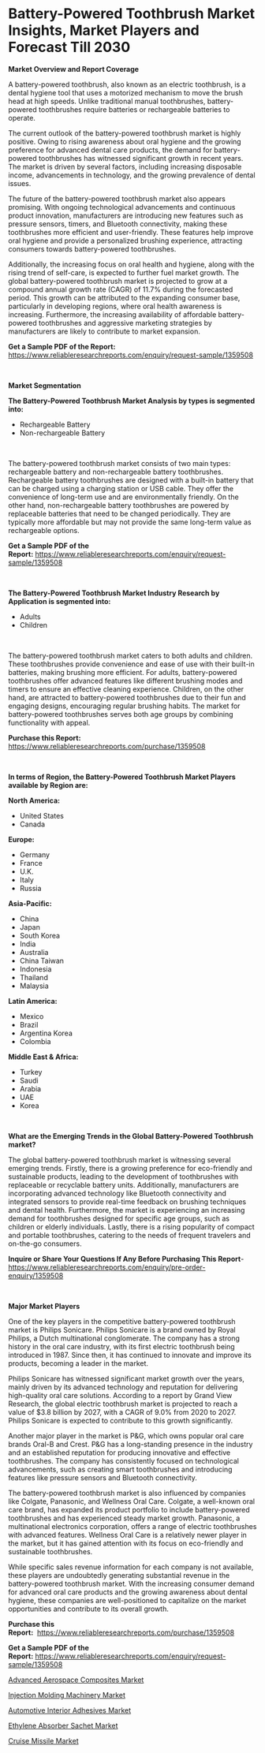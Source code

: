 <p><h1>Battery-Powered Toothbrush Market Insights, Market Players and Forecast Till 2030</h1></p><p><strong>Market Overview and Report Coverage</strong></p>
<p><p>A battery-powered toothbrush, also known as an electric toothbrush, is a dental hygiene tool that uses a motorized mechanism to move the brush head at high speeds. Unlike traditional manual toothbrushes, battery-powered toothbrushes require batteries or rechargeable batteries to operate.</p><p>The current outlook of the battery-powered toothbrush market is highly positive. Owing to rising awareness about oral hygiene and the growing preference for advanced dental care products, the demand for battery-powered toothbrushes has witnessed significant growth in recent years. The market is driven by several factors, including increasing disposable income, advancements in technology, and the growing prevalence of dental issues.</p><p>The future of the battery-powered toothbrush market also appears promising. With ongoing technological advancements and continuous product innovation, manufacturers are introducing new features such as pressure sensors, timers, and Bluetooth connectivity, making these toothbrushes more efficient and user-friendly. These features help improve oral hygiene and provide a personalized brushing experience, attracting consumers towards battery-powered toothbrushes.</p><p>Additionally, the increasing focus on oral health and hygiene, along with the rising trend of self-care, is expected to further fuel market growth. The global battery-powered toothbrush market is projected to grow at a compound annual growth rate (CAGR) of 11.7% during the forecasted period. This growth can be attributed to the expanding consumer base, particularly in developing regions, where oral health awareness is increasing. Furthermore, the increasing availability of affordable battery-powered toothbrushes and aggressive marketing strategies by manufacturers are likely to contribute to market expansion.</p></p>
<p><strong>Get a Sample PDF of the Report:</strong> <a href="https://www.reliableresearchreports.com/enquiry/request-sample/1359508">https://www.reliableresearchreports.com/enquiry/request-sample/1359508</a></p>
<p>&nbsp;</p>
<p><strong>Market Segmentation</strong></p>
<p><strong>The Battery-Powered Toothbrush Market Analysis by types is segmented into:</strong></p>
<p><ul><li>Rechargeable Battery</li><li>Non-rechargeable Battery</li></ul></p>
<p>&nbsp;</p>
<p><p>The battery-powered toothbrush market consists of two main types: rechargeable battery and non-rechargeable battery toothbrushes. Rechargeable battery toothbrushes are designed with a built-in battery that can be charged using a charging station or USB cable. They offer the convenience of long-term use and are environmentally friendly. On the other hand, non-rechargeable battery toothbrushes are powered by replaceable batteries that need to be changed periodically. They are typically more affordable but may not provide the same long-term value as rechargeable options.</p></p>
<p><strong>Get a Sample PDF of the Report:</strong>&nbsp;<a href="https://www.reliableresearchreports.com/enquiry/request-sample/1359508">https://www.reliableresearchreports.com/enquiry/request-sample/1359508</a></p>
<p>&nbsp;</p>
<p><strong>The Battery-Powered Toothbrush Market Industry Research by Application is segmented into:</strong></p>
<p><ul><li>Adults</li><li>Children</li></ul></p>
<p>&nbsp;</p>
<p><p>The battery-powered toothbrush market caters to both adults and children. These toothbrushes provide convenience and ease of use with their built-in batteries, making brushing more efficient. For adults, battery-powered toothbrushes offer advanced features like different brushing modes and timers to ensure an effective cleaning experience. Children, on the other hand, are attracted to battery-powered toothbrushes due to their fun and engaging designs, encouraging regular brushing habits. The market for battery-powered toothbrushes serves both age groups by combining functionality with appeal.</p></p>
<p><strong>Purchase this Report:</strong>&nbsp; <a href="https://www.reliableresearchreports.com/purchase/1359508">https://www.reliableresearchreports.com/purchase/1359508</a></p>
<p>&nbsp;</p>
<p><strong>In terms of Region, the Battery-Powered Toothbrush Market Players available by Region are:</strong></p>
<p>
    <p> <strong> North America: </strong>
        <ul>
            <li>United States</li>
            <li>Canada</li>
        </ul>
        </p> 
    <p> <strong> Europe: </strong>
        <ul>
            <li>Germany</li>
            <li>France</li>
            <li>U.K.</li>
            <li>Italy</li>
            <li>Russia</li>
        </ul>
        </p> 
    <p> <strong> Asia-Pacific: </strong>
        <ul>
            <li>China</li>
            <li>Japan</li>
            <li>South Korea</li>
            <li>India</li>
            <li>Australia</li>
            <li>China Taiwan</li>
            <li>Indonesia</li>
            <li>Thailand</li>
            <li>Malaysia</li>
        </ul>
        </p> 
    <p> <strong> Latin America: </strong>
        <ul>
            <li>Mexico</li>
            <li>Brazil</li>
            <li>Argentina Korea</li>
            <li>Colombia</li>
        </ul>
        </p> 
    <p> <strong> Middle East & Africa: </strong>
        <ul>
            <li>Turkey</li>
            <li>Saudi</li>
            <li>Arabia</li>
            <li>UAE</li>
            <li>Korea</li>
        </ul>
    </p>
    </p>
<p>&nbsp;</p>
<p><strong>What are the Emerging Trends in the Global Battery-Powered Toothbrush market?</strong></p>
<p><p>The global battery-powered toothbrush market is witnessing several emerging trends. Firstly, there is a growing preference for eco-friendly and sustainable products, leading to the development of toothbrushes with replaceable or recyclable battery units. Additionally, manufacturers are incorporating advanced technology like Bluetooth connectivity and integrated sensors to provide real-time feedback on brushing techniques and dental health. Furthermore, the market is experiencing an increasing demand for toothbrushes designed for specific age groups, such as children or elderly individuals. Lastly, there is a rising popularity of compact and portable toothbrushes, catering to the needs of frequent travelers and on-the-go consumers.</p></p>
<p><strong>Inquire or Share Your Questions If Any Before Purchasing This Report</strong>- <a href="https://www.reliableresearchreports.com/enquiry/pre-order-enquiry/1359508">https://www.reliableresearchreports.com/enquiry/pre-order-enquiry/1359508</a></p>
<p>&nbsp;</p>
<p><strong>Major Market Players</strong></p>
<p><p>One of the key players in the competitive battery-powered toothbrush market is Philips Sonicare. Philips Sonicare is a brand owned by Royal Philips, a Dutch multinational conglomerate. The company has a strong history in the oral care industry, with its first electric toothbrush being introduced in 1987. Since then, it has continued to innovate and improve its products, becoming a leader in the market.</p><p>Philips Sonicare has witnessed significant market growth over the years, mainly driven by its advanced technology and reputation for delivering high-quality oral care solutions. According to a report by Grand View Research, the global electric toothbrush market is projected to reach a value of $3.8 billion by 2027, with a CAGR of 9.0% from 2020 to 2027. Philips Sonicare is expected to contribute to this growth significantly.</p><p>Another major player in the market is P&G, which owns popular oral care brands Oral-B and Crest. P&G has a long-standing presence in the industry and an established reputation for producing innovative and effective toothbrushes. The company has consistently focused on technological advancements, such as creating smart toothbrushes and introducing features like pressure sensors and Bluetooth connectivity.</p><p>The battery-powered toothbrush market is also influenced by companies like Colgate, Panasonic, and Wellness Oral Care. Colgate, a well-known oral care brand, has expanded its product portfolio to include battery-powered toothbrushes and has experienced steady market growth. Panasonic, a multinational electronics corporation, offers a range of electric toothbrushes with advanced features. Wellness Oral Care is a relatively newer player in the market, but it has gained attention with its focus on eco-friendly and sustainable toothbrushes.</p><p>While specific sales revenue information for each company is not available, these players are undoubtedly generating substantial revenue in the battery-powered toothbrush market. With the increasing consumer demand for advanced oral care products and the growing awareness about dental hygiene, these companies are well-positioned to capitalize on the market opportunities and contribute to its overall growth.</p></p>
<p><strong>Purchase this Report:</strong>&nbsp;&nbsp;<a href="https://www.reliableresearchreports.com/purchase/1359508">https://www.reliableresearchreports.com/purchase/1359508</a></p>
<p></p>
<p><strong>Get a Sample PDF of the Report:</strong>&nbsp;<a href="https://www.reliableresearchreports.com/enquiry/request-sample/1359508">https://www.reliableresearchreports.com/enquiry/request-sample/1359508</a></p>
<p><p><a href="https://www.linkedin.com/pulse/advanced-aerospace-composites-market-size-growth-forecast-3dfre/">Advanced Aerospace Composites Market</a></p><p><a href="https://medium.com/@clock.fund.arm/injection-molding-machinery-market-size-growth-forecast-2023-2030-4a8c3a559d80">Injection Molding Machinery Market</a></p><p><a href="https://www.linkedin.com/pulse/automotive-interior-adhesives-market-challenges-opportunities-scfne/">Automotive Interior Adhesives Market</a></p><p><a href="https://www.linkedin.com/pulse/ethylene-absorber-sachet-market-challenges-opportunities-yldde/">Ethylene Absorber Sachet Market</a></p><p><a href="https://medium.com/@sake.use.loan/cruise-missile-market-size-growth-forecast-2023-2030-ccdf8a7e9034">Cruise Missile Market</a></p></p>